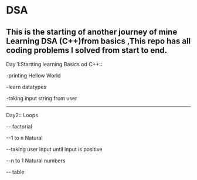 # DSA
This is the starting of another journey of mine Learning DSA  (C++)from basics ,This repo has all coding problems  I solved from start to end.
---
Day 1:Startting learning Basics od C++::

-printing Hellow World

-learn datatypes

-taking input string from user 

---

Day2:: Loops 

-- factorial 

--1 to n Natural

--taking user input until input is positive

--n to 1 Natural numbers

-- table 